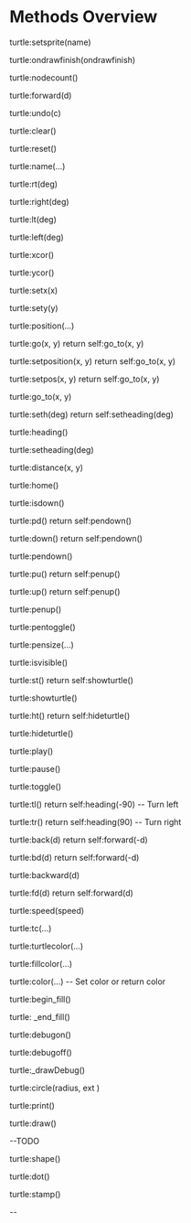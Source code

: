 # Methods Overview

turtle:setsprite(name)

turtle:ondrawfinish(ondrawfinish) 

turtle:nodecount() 

turtle:forward(d)

turtle:undo(c)

turtle:clear()

turtle:reset()

turtle:name(...)

turtle:rt(deg)

turtle:right(deg)

turtle:lt(deg)

turtle:left(deg)

turtle:xcor()

turtle:ycor()

turtle:setx(x)

turtle:sety(y)

turtle:position(...)

turtle:go(x, y) return self:go_to(x, y)  

turtle:setposition(x, y) return self:go_to(x, y)  

turtle:setpos(x, y) return self:go_to(x, y)  

turtle:go_to(x, y)

turtle:seth(deg) return self:setheading(deg)  

turtle:heading()

turtle:setheading(deg)

turtle:distance(x, y) 

turtle:home()

turtle:isdown()

turtle:pd() return self:pendown()  

turtle:down() return self:pendown()  

turtle:pendown()

turtle:pu() return self:penup()  

turtle:up() return self:penup()  

turtle:penup()

turtle:pentoggle() 

turtle:pensize(...) 

turtle:isvisible()

turtle:st() return self:showturtle()  

turtle:showturtle() 

turtle:ht() return self:hideturtle()  

turtle:hideturtle() 

turtle:play() 
   
turtle:pause() 

turtle:toggle() 

turtle:tl() return self:heading(-90)         -- Turn left

turtle:tr() return self:heading(90)          -- Turn right

turtle:back(d) return self:forward(-d)     

turtle:bd(d) return self:forward(-d)     

turtle:backward(d) 

turtle:fd(d) return self:forward(d)    

turtle:speed(speed)                     

turtle:tc(...)

turtle:turtlecolor(...)

turtle:fillcolor(...)                          

turtle:color(...)  -- Set color or return color

turtle:begin_fill()

turtle: _end_fill()

turtle:debugon()

turtle:debugoff()

turtle:_drawDebug()

turtle:circle(radius, ext ) 

turtle:print()

  turtle:draw()


--TODO

turtle:shape() 
 

turtle:dot()
 

turtle:stamp()
 

--

